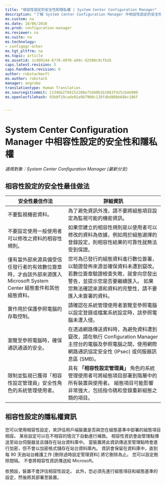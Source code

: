 ```yaml
---
title: "相容性設定的安全性和隱私權 | System Center Configuration Manager"
description: "了解 System Center Configuration Manager 中相容性設定的安全性最佳作法。"
ms.custom: na
ms.date: 10/06/2016
ms.prod: configuration-manager
ms.reviewer: na
ms.suite: na
ms.technology:
- configmgr-other
ms.tgt_pltfrm: na
ms.topic: article
ms.assetid: 1c409244-6778-4970-a99c-d2508c9cf62b
caps.latest.revision: 5
caps.handback.revision: 0
author: robstackmsft
ms.author: robstack
manager: angrobe
translationtype: Human Translation
ms.sourcegitcommit: 1134bb2f04152288e72d40b1b1083f415cb4e900
ms.openlocfilehash: 93b0f19cade91a987900c128fdbd80bb68bc186f


---
```

# <a name="security-and-privacy-for-compliance-settings-in-system-center-configuration-manager"></a>System Center Configuration Manager 中相容性設定的安全性和隱私權

*適用對象：System Center Configuration Manager (最新分支)*


## <a name="security-best-practices-for-compliance-settings"></a>相容性設定的安全性最佳做法  

|安全性最佳作法|詳細資訊|  
|----------------------------|----------------------|  
|不要監視機密資料。|為了避免資訊外洩，請不要將組態項目設定為監視可能的機密資訊。|  
|不要設定使用一般使用者可以修改之資料的相容性規則。|如果您建立的相容性規則是以使用者可以修改的資料為依據，例如用於組態選擇的登錄設定，則相容性結果的可靠性就無法受到保證。|  
|僅有當外部來源具備受信任發行者的有效數位簽章時，才由該外部來源匯入 Microsoft System Center 組態套件和其他組態資料。|您可為已發行的組態資料進行數位簽署，以驗證發佈來源並確保資料未遭到竄改。 若數位簽章驗證檢查失敗，就會向您發出警告，並提示您是否要繼續匯入。 如果您無法確認來源和資料的完整性，請不要匯入未簽署的資料。|  
|實作用於保護參照電腦的存取控制。|請確認在系統管理使用者瀏覽至參照電腦以設定登錄或檔案系統設定時，該參照電腦未遭入侵。|  
|瀏覽至參照電腦時，確保通訊通道的安全。|在透過網路傳送資料時，為避免資料遭到竄改，請在執行 Configuration Manager 主控台的電腦及參照電腦之間，使用網際網路通訊協定安全性 (IPsec) 或伺服器訊息區 (SMB)。|  
|限制並監視已獲得「相容性設定管理員」安全性角色的系統管理使用者。|具有 **「相容性設定管理員」** 角色的系統管理使用者可將組態項目部署到階層中的所有裝置與使用者。 組態項目可能影響非常強大，包括指令碼和登錄重新組態之類的項目。|  

## <a name="privacy-information-for-compliance-settings"></a>相容性設定的隱私權資訊  
 您可以使用相容性設定，來評估用戶端裝置是否與您在組態基準中部署的組態項目相容。 某些設定可以在不相容的情況下自動進行補救。 相容性資訊會由管理點傳送至站台伺服器並且儲存在站台資料庫中。 當裝置將此資訊傳送至管理點時會進行加密，但不會以加密格式儲存在站台資料庫內。 資訊會保留在資料庫中，直到每 90 天由站台維護工作 [刪除過時設定管理資料]  將它刪除為止。 您可以設定刪除間隔。 不會將相容性資訊傳送給 Microsoft。  

 依預設，裝置不會評估相容性設定。 此外，您必須先進行組態項目和組態基準的設定，然後將其部署至裝置。  



<!--HONumber=Nov16_HO1-->


